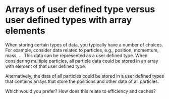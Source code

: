 # Arrays of user defined type versus user defined types with array elements

When storing certain types of data, you typically have a number of choices.  For example, consider data related to particles, e.g., position, momentum, mass, ...  This data can be represented as a user defined type.  When considering multiple particles, all particle data could be stored in an array with element of that user defined type.

Alternatively, the data of all particles could be stored in a user defined types that contains arrays that store the positions and other data of all particles.

Which would you prefer?  How does this relate to efficiency and caches?
